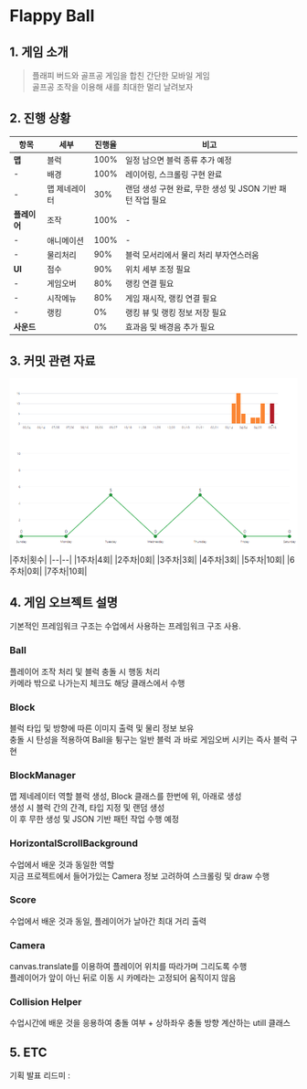 Flappy Ball
===================

## 1. 게임 소개
> 플래피 버드와 골프공 게임을 합친 간단한 모바일 게임  
> 골프공 조작을 이용해 새를 최대한 멀리 날려보자

## 2. 진행 상황

|항목|세부|진행율|비고|
|--|--|--|--|
|**맵**|블럭|100%|일정 남으면 블럭 종류 추가 예정|
|-|배경|100%|레이어링, 스크롤링 구현 완료|
|-|맵 제네레이터|30%|랜덤 생성 구현 완료, 무한 생성 및 JSON 기반 패턴 작업 필요|
|**플레이어**|조작|100%|-|
|-|애니메이션|100%|-
|-|물리처리|90%|블럭 모서리에서 물리 처리 부자연스러움
|**UI**|점수|90%|위치 세부 조정 필요|
|-|게임오버|80%|랭킹 연결 필요
|-|시작메뉴|80%|게임 재시작, 랭킹 연결 필요|
|-|랭킹|0%|랭킹 뷰 및 랭킹 정보 저장 필요|
|**사운드**||0%|효과음 및 배경음 추가 필요|


## 3. 커밋 관련 자료
<img src="/Doc/commit_05_20.png"></img>
|주차|횟수|
|--|--|
|1주차|4회|
|2주차|0회|
|3주차|3회|
|4주차|3회|
|5주차|10회|
|6주차|0회|
|7주차|10회|

## 4. 게임 오브젝트 설명

기본적인 프레임워크 구조는 수업에서 사용하는 프레임워크 구조 사용.

### Ball  
플레이어 조작 처리 및 블럭 충돌 시 행동 처리  
카메라 밖으로 나가는지 체크도 해당 클래스에서 수행

### Block  
블럭 타입 및 방향에 따른 이미지 출력 및 물리 정보 보유  
충돌 시 탄성을 적용하여 Ball을 튕구는 일반 블럭 과 바로 게임오버 시키는 즉사 블럭 구현

### BlockManager  
맵 제네레이터 역할
블럭 생성, Block 클래스를 한번에 위, 아래로 생성  
생성 시 블럭 간의 간격, 타입 지정 및 랜덤 생성  
이 후 무한 생성 및 JSON 기반 패턴 작업 수행 예정 

### HorizontalScrollBackground
수업에서 배운 것과 동일한 역할  
지금 프로젝트에서 들어가있는 Camera 정보 고려하여 스크롤링 및 draw 수행

### Score
수업에서 배운 것과 동일, 플레이어가 날아간 최대 거리 출력

### Camera
canvas.translate를 이용하여 플레이어 위치를 따라가며 그리도록 수행  
플레이어가 앞이 아닌 뒤로 이동 시 카메라는 고정되어 움직이지 않음

### Collision Helper
수업시간에 배운 것을 응용하여 충돌 여부 + 상하좌우 충돌 방향 계산하는 utill 클래스

## 5. ETC
기획 발표 리드미 :  
